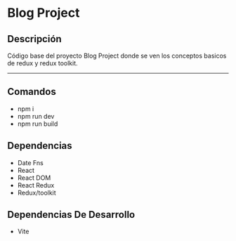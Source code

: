 # Blog Project

## Descripción

Código base del proyecto Blog Project donde se ven los conceptos basicos de redux y redux toolkit.

---

## Comandos

- npm i
- npm run dev
- npm run build

## Dependencias

- Date Fns
- React
- React DOM
- React Redux
- Redux/toolkit

## Dependencias De Desarrollo

- Vite
